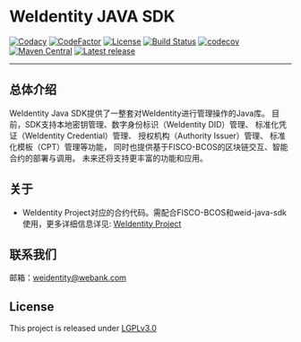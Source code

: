 # WeIdentity JAVA SDK

[![Codacy](https://api.codacy.com/project/badge/Grade/9fc044b36fff4985bd69f1232380d5ee)](https://app.codacy.com/project/webankadmin/weid-java-sdk/dashboard)
[![CodeFactor](https://www.codefactor.io/repository/github/WeBankFinTech/weid-java-sdk/badge)](https://www.codefactor.io/repository/github/WeBankFinTech/weid-java-sdk)
[![License](https://img.shields.io/badge/license-GNU%20LGPL%20v3.0-blue.svg)](https://www.gnu.org/licenses/lgpl-3.0)
[![Build Status](https://travis-ci.org/WeBankFinTech/weid-java-sdk.svg?branch=master)](https://travis-ci.org/WeBankFinTech/weid-java-sdk)
[![codecov](https://codecov.io/gh/WeBankFinTech/weid-java-sdk/branch/master/graph/badge.svg)](https://codecov.io/gh/WeBankFinTech/weid-java-sdk)
[![Maven Central](https://img.shields.io/maven-central/v/com.webank/weid-java-sdk.svg?label=Maven%20Central)](https://search.maven.org/search?q=g:%22com.webank%22%20AND%20a:%weid-java-sdk%22)
[![Latest release](https://img.shields.io/github/release/WeBankFinTech/weid-java-sdk.svg)](https://github.com/WeBankFinTech/weid-java-sdk/releases/latest)

---

## 总体介绍

WeIdentity Java SDK提供了一整套对WeIdentity进行管理操作的Java库。
目前，SDK支持本地密钥管理、数字身份标识（WeIdentity DID）管理、
标准化凭证（WeIdentity Credential）管理、
授权机构（Authority Issuer）管理、
标准化模板（CPT）管理等功能，
同时也提供基于FISCO-BCOS的区块链交互、智能合约的部署与调用。
未来还将支持更丰富的功能和应用。

## 关于

* WeIdentity Project对应的合约代码。需配合FISCO-BCOS和weid-java-sdk使用，更多详细信息详见: [WeIdentity Project](https://github.com/WeBankFinTech/WeIdentity)

## 联系我们

邮箱：weidentity@webank.com

## License

This project is released under [LGPLv3.0](https://opensource.org/licenses/LGPL-3.0)
